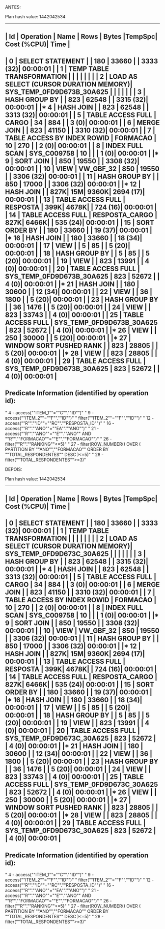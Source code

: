 ANTES:

Plan hash value: 1442042534
 
------------------------------------------------------------------------------------------------------------------------------
| Id  | Operation                                | Name                      | Rows  | Bytes |TempSpc| Cost (%CPU)| Time     |
------------------------------------------------------------------------------------------------------------------------------
|   0 | SELECT STATEMENT                         |                           |   180 | 33660 |       |  3333  (32)| 00:00:01 |
|   1 |  TEMP TABLE TRANSFORMATION               |                           |       |       |       |            |          |
|   2 |   LOAD AS SELECT (CURSOR DURATION MEMORY)| SYS_TEMP_0FD9D673B_30A625 |       |       |       |            |          |
|   3 |    HASH GROUP BY                         |                           |   823 | 62548 |       |  3315  (32)| 00:00:01 |
|*  4 |     HASH JOIN                            |                           |   823 | 62548 |       |  3313  (32)| 00:00:01 |
|   5 |      TABLE ACCESS FULL                   | CARGO                     |    34 |   884 |       |     3   (0)| 00:00:01 |
|   6 |      MERGE JOIN                          |                           |   823 | 41150 |       |  3310  (32)| 00:00:01 |
|   7 |       TABLE ACCESS BY INDEX ROWID        | FORMACAO                  |    10 |   270 |       |     2   (0)| 00:00:01 |
|   8 |        INDEX FULL SCAN                   | SYS_C009758               |    10 |       |       |     1   (0)| 00:00:01 |
|*  9 |       SORT JOIN                          |                           |   850 | 19550 |       |  3308  (32)| 00:00:01 |
|  10 |        VIEW                              | VW_GBF_32                 |   850 | 19550 |       |  3306  (32)| 00:00:01 |
|  11 |         HASH GROUP BY                    |                           |   850 | 17000 |       |  3306  (32)| 00:00:01 |
|* 12 |          HASH JOIN                       |                           |   827K|    15M|  9360K|  2694  (17)| 00:00:01 |
|  13 |           TABLE ACCESS FULL              | RESPOSTA                  |   399K|  4678K|       |   724  (16)| 00:00:01 |
|  14 |           TABLE ACCESS FULL              | RESPOSTA_CARGO            |   827K|  6466K|       |   535  (24)| 00:00:01 |
|  15 |   SORT ORDER BY                          |                           |   180 | 33660 |       |    19  (37)| 00:00:01 |
|* 16 |    HASH JOIN                             |                           |   180 | 33660 |       |    18  (34)| 00:00:01 |
|  17 |     VIEW                                 |                           |     5 |    85 |       |     5  (20)| 00:00:01 |
|  18 |      HASH GROUP BY                       |                           |     5 |    85 |       |     5  (20)| 00:00:01 |
|  19 |       VIEW                               |                           |   823 | 13991 |       |     4   (0)| 00:00:01 |
|  20 |        TABLE ACCESS FULL                 | SYS_TEMP_0FD9D673B_30A625 |   823 | 52672 |       |     4   (0)| 00:00:01 |
|* 21 |     HASH JOIN                            |                           |   180 | 30600 |       |    12  (34)| 00:00:01 |
|  22 |      VIEW                                |                           |    36 |  1800 |       |     5  (20)| 00:00:01 |
|  23 |       HASH GROUP BY                      |                           |    36 |  1476 |       |     5  (20)| 00:00:01 |
|  24 |        VIEW                              |                           |   823 | 33743 |       |     4   (0)| 00:00:01 |
|  25 |         TABLE ACCESS FULL                | SYS_TEMP_0FD9D673B_30A625 |   823 | 52672 |       |     4   (0)| 00:00:01 |
|* 26 |      VIEW                                |                           |   250 | 30000 |       |     5  (20)| 00:00:01 |
|* 27 |       WINDOW SORT PUSHED RANK            |                           |   823 | 28805 |       |     5  (20)| 00:00:01 |
|* 28 |        VIEW                              |                           |   823 | 28805 |       |     4   (0)| 00:00:01 |
|  29 |         TABLE ACCESS FULL                | SYS_TEMP_0FD9D673B_30A625 |   823 | 52672 |       |     4   (0)| 00:00:01 |
------------------------------------------------------------------------------------------------------------------------------
 
Predicate Information (identified by operation id):
---------------------------------------------------
 
"   4 - access(""ITEM_1""=""C"".""ID"")"
"   9 - access(""ITEM_2""=""F"".""ID"")"
"       filter(""ITEM_2""=""F"".""ID"")"
"  12 - access(""R"".""ID""=""RC"".""RESPOSTA_ID"")"
"  16 - access(""R"".""ANO""=""EA"".""ANO"")"
"  21 - access(""R"".""ANO""=""E"".""ANO"" AND ""R"".""FORMACAO""=""E"".""FORMACAO"")"
"  26 - filter(""R"".""RANKING""<=5)"
"  27 - filter(ROW_NUMBER() OVER ( PARTITION BY ""ANO"",""FORMACAO"" ORDER BY ""TOTAL_RESPONDENTES"" DESC )<=5)"
"  28 - filter(""TOTAL_RESPONDENTES"">=3)"


DEPOIS:

Plan hash value: 1442042534
 
------------------------------------------------------------------------------------------------------------------------------
| Id  | Operation                                | Name                      | Rows  | Bytes |TempSpc| Cost (%CPU)| Time     |
------------------------------------------------------------------------------------------------------------------------------
|   0 | SELECT STATEMENT                         |                           |   180 | 33660 |       |  3333  (32)| 00:00:01 |
|   1 |  TEMP TABLE TRANSFORMATION               |                           |       |       |       |            |          |
|   2 |   LOAD AS SELECT (CURSOR DURATION MEMORY)| SYS_TEMP_0FD9D673C_30A625 |       |       |       |            |          |
|   3 |    HASH GROUP BY                         |                           |   823 | 62548 |       |  3315  (32)| 00:00:01 |
|*  4 |     HASH JOIN                            |                           |   823 | 62548 |       |  3313  (32)| 00:00:01 |
|   5 |      TABLE ACCESS FULL                   | CARGO                     |    34 |   884 |       |     3   (0)| 00:00:01 |
|   6 |      MERGE JOIN                          |                           |   823 | 41150 |       |  3310  (32)| 00:00:01 |
|   7 |       TABLE ACCESS BY INDEX ROWID        | FORMACAO                  |    10 |   270 |       |     2   (0)| 00:00:01 |
|   8 |        INDEX FULL SCAN                   | SYS_C009758               |    10 |       |       |     1   (0)| 00:00:01 |
|*  9 |       SORT JOIN                          |                           |   850 | 19550 |       |  3308  (32)| 00:00:01 |
|  10 |        VIEW                              | VW_GBF_32                 |   850 | 19550 |       |  3306  (32)| 00:00:01 |
|  11 |         HASH GROUP BY                    |                           |   850 | 17000 |       |  3306  (32)| 00:00:01 |
|* 12 |          HASH JOIN                       |                           |   827K|    15M|  9360K|  2694  (17)| 00:00:01 |
|  13 |           TABLE ACCESS FULL              | RESPOSTA                  |   399K|  4678K|       |   724  (16)| 00:00:01 |
|  14 |           TABLE ACCESS FULL              | RESPOSTA_CARGO            |   827K|  6466K|       |   535  (24)| 00:00:01 |
|  15 |   SORT ORDER BY                          |                           |   180 | 33660 |       |    19  (37)| 00:00:01 |
|* 16 |    HASH JOIN                             |                           |   180 | 33660 |       |    18  (34)| 00:00:01 |
|  17 |     VIEW                                 |                           |     5 |    85 |       |     5  (20)| 00:00:01 |
|  18 |      HASH GROUP BY                       |                           |     5 |    85 |       |     5  (20)| 00:00:01 |
|  19 |       VIEW                               |                           |   823 | 13991 |       |     4   (0)| 00:00:01 |
|  20 |        TABLE ACCESS FULL                 | SYS_TEMP_0FD9D673C_30A625 |   823 | 52672 |       |     4   (0)| 00:00:01 |
|* 21 |     HASH JOIN                            |                           |   180 | 30600 |       |    12  (34)| 00:00:01 |
|  22 |      VIEW                                |                           |    36 |  1800 |       |     5  (20)| 00:00:01 |
|  23 |       HASH GROUP BY                      |                           |    36 |  1476 |       |     5  (20)| 00:00:01 |
|  24 |        VIEW                              |                           |   823 | 33743 |       |     4   (0)| 00:00:01 |
|  25 |         TABLE ACCESS FULL                | SYS_TEMP_0FD9D673C_30A625 |   823 | 52672 |       |     4   (0)| 00:00:01 |
|* 26 |      VIEW                                |                           |   250 | 30000 |       |     5  (20)| 00:00:01 |
|* 27 |       WINDOW SORT PUSHED RANK            |                           |   823 | 28805 |       |     5  (20)| 00:00:01 |
|* 28 |        VIEW                              |                           |   823 | 28805 |       |     4   (0)| 00:00:01 |
|  29 |         TABLE ACCESS FULL                | SYS_TEMP_0FD9D673C_30A625 |   823 | 52672 |       |     4   (0)| 00:00:01 |
------------------------------------------------------------------------------------------------------------------------------
 
Predicate Information (identified by operation id):
---------------------------------------------------
 
"   4 - access(""ITEM_1""=""C"".""ID"")"
"   9 - access(""ITEM_2""=""F"".""ID"")"
"       filter(""ITEM_2""=""F"".""ID"")"
"  12 - access(""R"".""ID""=""RC"".""RESPOSTA_ID"")"
"  16 - access(""R"".""ANO""=""EA"".""ANO"")"
"  21 - access(""R"".""ANO""=""E"".""ANO"" AND ""R"".""FORMACAO""=""E"".""FORMACAO"")"
"  26 - filter(""R"".""RANKING""<=5)"
"  27 - filter(ROW_NUMBER() OVER ( PARTITION BY ""ANO"",""FORMACAO"" ORDER BY ""TOTAL_RESPONDENTES"" DESC )<=5)"
"  28 - filter(""TOTAL_RESPONDENTES"">=3)"
